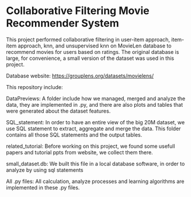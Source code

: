 Collaborative Filtering Movie Recommender System
================================================


This project performed collaborative filtering in user-item approach, item-item approach, knn, and unsupervised knn on MovieLen database to recommend movies for users based on ratings. The original database is large, for convenience, a small version of the dataset was used in this project.

Database website: https://grouplens.org/datasets/movielens/

This repository include:

DataPreviews: A folder include how we managed, merged and analyze the data, they are implemented in .py, and there are also plots and tables that were generated about the dataset features.

SQL_statement: In order to have an entire view of the big 20M dataset, we use SQL statement to extract, aggregate and merge the data. This folder contains all those SQL statements and the output tables.

related_tutorial: Before working on this project, we found some usefull papers and tutorial ppts from website, we collect them there.

small_dataset.db: We built this file in a local database software, in order to analyze by using sql statements

All .py files: All calculation, analyze processes and learning algorithms are implemented in these .py files.
